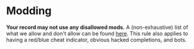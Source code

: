 # Modding

**Your record may not use any disallowed mods.** A (non-exhaustive) list of what we allow and don't allow can be found [here](https://docs.google.com/spreadsheets/d/1M4vXMxHcYwtstB6SD9r4lPFotUXhz3IL9D_3JX8tjyE). This rule also applies to having a red/blue cheat indicator, obvious hacked completions, and bots.
